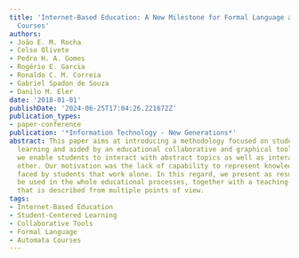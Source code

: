```yaml
---
title: 'Internet-Based Education: A New Milestone for Formal Language and Automata
  Courses'
authors:
- João E. M. Rocha
- Celso Olivete
- Pedro H. A. Gomes
- Rogério E. Garcia
- Ronaldo C. M. Correia
- Gabriel Spadon de Souza
- Danilo M. Eler
date: '2018-01-01'
publishDate: '2024-06-25T17:04:26.221672Z'
publication_types:
- paper-conference
publication: '*Information Technology - New Generations*'
abstract: This paper aims at introducing a methodology focused on student-centered
  learning and aided by an educational collaborative and graphical tool. Through it,
  we enable students to interact with abstract topics as well as interact with each
  other. Our motivation was the lack of capability to represent knowledge and abstractions
  faced by students that work alone. In this regard, we present as result a tool to
  be used in the whole educational processes, together with a teaching-learning methodology
  that is described from multiple points of view.
tags:
- Internet-Based Education
- Student-Centered Learning
- Collaborative Tools
- Formal Language
- Automata Courses
---
```

